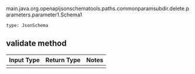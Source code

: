 main.java.org.openapijsonschematools.paths.commonparamsubdir.delete.parameters.parameter1.Schema1
```
type: JsonSchema
```

## validate method
Input Type | Return Type | Notes
------------ | ------------- | -------------
 |  |

